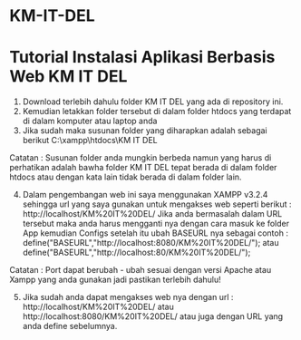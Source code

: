 # KM-IT-DEL

# Tutorial Instalasi Aplikasi Berbasis Web KM IT DEL

1. Download terlebih dahulu folder KM IT DEL yang ada di repository ini.
2. Kemudian letakkan folder tersebut di dalam folder htdocs yang terdapat di dalam komputer atau laptop anda
3. Jika sudah maka susunan folder yang diharapkan adalah sebagai berikut C:\xampp\htdocs\KM IT DEL

Catatan :
  Susunan folder anda mungkin berbeda namun yang harus di perhatikan adalah bawha folder KM IT DEL tepat berada di dalam folder htdocs
  atau dengan kata lain tidak berada di dalam folder lain.

4. Dalam pengembangan web ini saya menggunakan XAMPP v3.2.4 sehingga url yang saya gunakan untuk mengakses web seperti berikut : http://localhost/KM%20IT%20DEL/
   Jika anda bermasalah dalam URL tersebut maka anda harus mengganti nya dengan cara masuk ke folder App kemudian Configs setelah itu ubah BASEURL nya
   sebagai contoh : define("BASEURL","http://localhost:8080/KM%20IT%20DEL/"); atau define("BASEURL","http://localhost:80/KM%20IT%20DEL/");

Catatan : 
  Port dapat berubah - ubah sesuai dengan versi Apache atau Xampp yang anda gunakan jadi pastikan terlebih dahulu!

5. Jika sudah anda dapat mengakses web nya dengan url : http://localhost/KM%20IT%20DEL/ atau http://localhost:8080/KM%20IT%20DEL/ atau juga dengan URL yang anda define sebelumnya.
